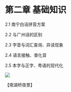 # 第二章 基础知识

2.1 南宁白话拼音方案

2.2 与广州话的区别

2.3 字音与词汇查询、异读现象

2.4 语言接触、普化音

2.5 本字与正字、粤语的现代化

![](http://img.pconline.com.cn/images/upload/upc/tx/photoblog/1410/05/c0/39271650_1412463918961.jpg)

【南湖桥夜景】